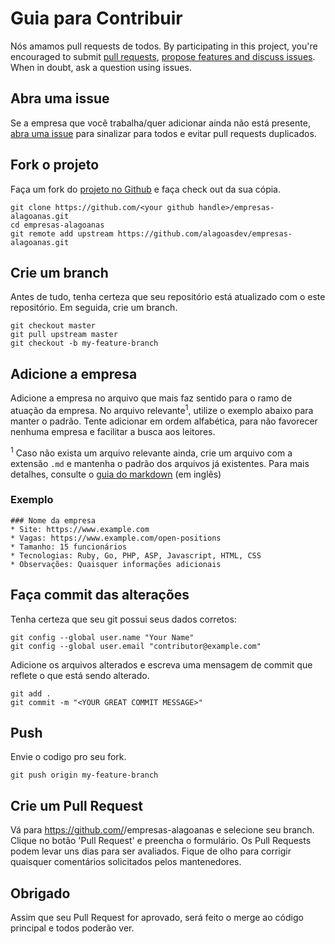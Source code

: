 # Guia para Contribuir

Nós amamos pull requests de todos. By participating in this project, you're encouraged to submit [pull requests](https://github.com/alagoasdev/empresas-alagoanas/pulls), [propose features and discuss issues](https://github.com/alagoasdev/empresas-alagoanas/issues). When in doubt, ask a question using issues.

## Abra uma issue

Se a empresa que você trabalha/quer adicionar ainda não está presente, [abra uma issue](https://github.com/alagoasdev/empresas-alagoanas/issues) para sinalizar para todos e evitar pull requests duplicados.

## Fork o projeto

Faça um fork do [projeto no Github](https://github.com/alagoasdev/empresas-alagoanas) e faça check out da sua cópia.

```
git clone https://github.com/<your github handle>/empresas-alagoanas.git
cd empresas-alagoanas
git remote add upstream https://github.com/alagoasdev/empresas-alagoanas.git
```

## Crie um branch

Antes de tudo, tenha certeza que seu repositório está atualizado com o este repositório. Em seguida, crie um branch.

```
git checkout master
git pull upstream master
git checkout -b my-feature-branch
```

## Adicione a empresa

Adicione a empresa no arquivo que mais faz sentido para o ramo de atuação da empresa. No arquivo relevante<sup>1</sup>, utilize o exemplo abaixo para manter o padrão. Tente adicionar em ordem alfabética, para não favorecer nenhuma empresa e facilitar a busca aos leitores.

<sup>1</sup> Caso não exista um arquivo relevante ainda, crie um arquivo com a extensão `.md` e mantenha o padrão dos arquivos já existentes. Para mais detalhes, consulte o [guia do markdown](https://daringfireball.net/projects/markdown/) (em inglês)

### Exemplo

```
### Nome da empresa
* Site: https://www.example.com
* Vagas: https://www.example.com/open-positions
* Tamanho: 15 funcionários
* Tecnologias: Ruby, Go, PHP, ASP, Javascript, HTML, CSS
* Observações: Quaisquer informações adicionais
```

## Faça commit das alterações

Tenha certeza que seu git possui seus dados corretos:

```
git config --global user.name "Your Name"
git config --global user.email "contributor@example.com"
```

Adicione os arquivos alterados e escreva uma mensagem de commit que reflete o que está sendo alterado.

```
git add .
git commit -m "<YOUR GREAT COMMIT MESSAGE>"
```

## Push

Envie o codigo pro seu fork.

```
git push origin my-feature-branch
```

## Crie um Pull Request

Vá para https://github.com/<your github handle>/empresas-alagoanas e selecione seu branch. Clique no botão 'Pull Request' e preencha o formulário. Os Pull Requests podem levar uns dias para ser avaliados. Fique de olho para corrigir quaisquer comentários solicitados pelos mantenedores.

## Obrigado

Assim que seu Pull Request for aprovado, será feito o merge ao código principal e todos poderão ver.
